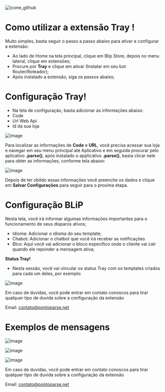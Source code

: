 
![icone_github](https://github.com/Wilkor/doc-plugin-tray/assets/34819624/3ae565b9-3de8-46f6-a835-07871d8aadd4)

# Como utilizar a extensão Tray !

Muito simples, basta seguir o passo a passo abaixo para ativar e configurar a extensão:

 - Ao lado de Home na tela principal, clique em Blip Store, depois no menu lateral, clique em extensões;
 - Procure por **Tray** e clique em ativar (Instalar em seu bot Router/Roteador);
 - Após instalado a extensão, siga os passos abaixo;
 
 # Configuração Tray!
 
  - Na tela de configuração,  basta adicionar as informações abaixo:
  - Code
  - Url Web Api
  - Id da sua loja
 
  ![image](https://user-images.githubusercontent.com/34819624/197204725-42dae0a3-a0b0-48e6-b85a-3b7f818b8f13.png)
 
  Para localizar as informações de **Code** e **URL**, você precisa acessar sua loja e navegar em seu menu principal até Aplicativo e em seguida procurar pelo aplicativo **.parse()**, após instalado o applicativo **.parse()**, basta clicar nele para obter as informações, conforme tela abaixo:
  
  ![image](https://user-images.githubusercontent.com/34819624/197206058-c2a8c3ce-8554-4279-a8db-b34de8f022dc.png)

  Depois de ter obitdo essas informações você preenche os dados e clique em **Salvar Configurações** para seguir para o proxima etapa.
  
   # Configuração BLiP
   Nesta tela, você irá informar algumas informações importantes para o funcionamento de seus disparos ativos;
  - Idioma: Adicionar o idioma do seu template;
  - Chabot: Adicionar o chatbot que você irá receber as notificações
  - Blco: Aqui você vai adicionar o bloco especifico onde o cliente vai cair quando ele reponder a mensagem ativa;
  
   **Status Tray!**
  
  - Nesta sessão, você vai vincular os status Tray com os templates criados para cada um deles, por exemplo:
  
![image](https://user-images.githubusercontent.com/34819624/197207312-56bf1f8f-604d-4c2b-96da-3ff0b727cf8a.png)

  
Em caso de duvidas, você pode entrar em contato conoscos para tirar qualquer tipo de duvida sobre a configuração da extensão
 
Email: contato@pontoparse.net

# Exemplos de mensagens

![image](https://user-images.githubusercontent.com/34819624/197789314-90df3b06-10a5-4365-b270-c7f95a828fa8.png)

![image](https://user-images.githubusercontent.com/34819624/197789493-06244413-04a3-4b5c-81e4-2a9194fa2261.png)

![image](https://user-images.githubusercontent.com/34819624/197789633-2513f57a-eed1-4874-9bb9-e86003f6276a.png)




 Em caso de duvidas, você pode entrar em contato conoscos para tirar qualquer tipo de duvida sobre a configuração da extensão
 
 Email: contato@pontoparse.net

